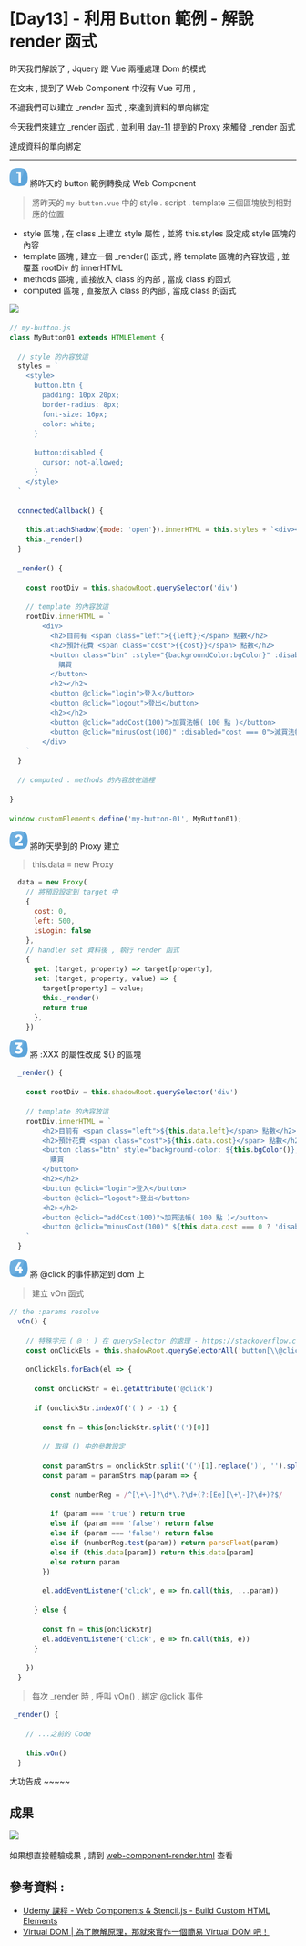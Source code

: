 # [Day13] - 利用 Button 範例 - 解說 render 函式

昨天我們解說了 , Jquery 跟 Vue 兩種處理 Dom 的模式

在文末 , 提到了 Web Component 中沒有 Vue 可用 , 

不過我們可以建立 _render 函式 , 來達到資料的單向綁定

今天我們來建立 _render 函式 , 並利用 [day-11]() 提到的 Proxy 來觸發 _render 函式

達成資料的單向綁定

----

![one](https://raw.githubusercontent.com/andrew781026/ithome_ironman_2021/master/day-06/number-icon/one.png) 將昨天的 button 範例轉換成 Web Component

> 將昨天的 `my-button.vue` 中的 style . script . template 三個區塊放到相對應的位置

- style 區塊 , 在 class 上建立 style 屬性 , 並將 this.styles 設定成 style 區塊的內容
- template 區塊 , 建立一個 _render() 函式 , 將 template 區塊的內容放這 , 並覆蓋 rootDiv 的 innerHTML
- methods 區塊 , 直接放入 class 的內部 , 當成 class 的函式
- computed 區塊 , 直接放入 class 的內部 , 當成 class 的函式

![](https://i.imgur.com/K6hqCSi.png)

```javascript
// my-button.js
class MyButton01 extends HTMLElement {

  // style 的內容放這
  styles = `
    <style>
      button.btn {
        padding: 10px 20px;
        border-radius: 8px;
        font-size: 16px;
        color: white;
      }

      button:disabled {
        cursor: not-allowed;
      }
    </style>
  `

  connectedCallback() {

    this.attachShadow({mode: 'open'}).innerHTML = this.styles + `<div></div>`;
    this._render()
  }

  _render() {

    const rootDiv = this.shadowRoot.querySelector('div')

    // template 的內容放這
    rootDiv.innerHTML = `
        <div>
          <h2>目前有 <span class="left">{{left}}</span> 點數</h2>
          <h2>預計花費 <span class="cost">{{cost}}</span> 點數</h2>
          <button class="btn" :style="{backgroundColor:bgColor}" :disabled="disabled" @click="buy">
            購買
          </button>
          <h2></h2>
          <button @click="login">登入</button>
          <button @click="logout">登出</button>
          <h2></h2>
          <button @click="addCost(100)">加買法帳( 100 點 )</button>
          <button @click="minusCost(100)" :disabled="cost === 0">減買法帳( 100 點 )</button>
        </div>
    `
  }

  // computed . methods 的內容放在這裡

}

window.customElements.define('my-button-01', MyButton01);
```

![two](https://raw.githubusercontent.com/andrew781026/ithome_ironman_2021/master/day-06/number-icon/two.png) 將昨天學到的 Proxy 建立 

> this.data = new Proxy 

```javascript
  data = new Proxy(
    // 將預設設定到 target 中
    {
      cost: 0,
      left: 500,
      isLogin: false
    },
    // handler set 資料後 , 執行 render 函式
    {
      get: (target, property) => target[property],
      set: (target, property, value) => {
        target[property] = value;
        this._render()
        return true
      },
    })
```

![three](https://raw.githubusercontent.com/andrew781026/ithome_ironman_2021/master/day-06/number-icon/three.png) 將 :XXX 的屬性改成 ${} 的區塊

```javascript
  _render() {
  
    const rootDiv = this.shadowRoot.querySelector('div')
  
    // template 的內容放這
    rootDiv.innerHTML = `
        <h2>目前有 <span class="left">${this.data.left}</span> 點數</h2>
        <h2>預計花費 <span class="cost">${this.data.cost}</span> 點數</h2>
        <button class="btn" style="background-color: ${this.bgColor()};" ${this.disabled() ? 'disabled':'' } @click="buy">
          購買
        </button>
        <h2></h2>
        <button @click="login">登入</button>
        <button @click="logout">登出</button>
        <h2></h2>
        <button @click="addCost(100)">加買法帳( 100 點 )</button>
        <button @click="minusCost(100)" ${this.data.cost === 0 ? 'disabled':'' }>減買法帳( 100 點 )</button>
    `
  }
```

![four](https://raw.githubusercontent.com/andrew781026/ithome_ironman_2021/master/day-06/number-icon/four.png) 將 @click 的事件綁定到 dom 上

> 建立 vOn 函式

```javascript
// the :params resolve
  vOn() {

    // 特殊字元 ( @ : ) 在 querySelector 的處理 - https://stackoverflow.com/questions/45110893/select-elements-by-attributes-with-colon
    const onClickEls = this.shadowRoot.querySelectorAll('button[\\@click]')

    onClickEls.forEach(el => {

      const onclickStr = el.getAttribute('@click')

      if (onclickStr.indexOf('(') > -1) {

        const fn = this[onclickStr.split('(')[0]]

        // 取得 () 中的參數設定

        const paramStrs = onclickStr.split('(')[1].replace(')', '').split(',')
        const param = paramStrs.map(param => {

          const numberReg = /^[\+\-]?\d*\.?\d+(?:[Ee][\+\-]?\d+)?$/

          if (param === 'true') return true
          else if (param === 'false') return false
          else if (param === 'false') return false
          else if (numberReg.test(param)) return parseFloat(param)
          else if (this.data[param]) return this.data[param]
          else return param
        })

        el.addEventListener('click', e => fn.call(this, ...param))

      } else {

        const fn = this[onclickStr]
        el.addEventListener('click', e => fn.call(this, e))
      }

    })
  }
``` 

> 每次 _render 時 , 呼叫 vOn() , 綁定 @click 事件

```javascript
 _render() {

    // ...之前的 Code

    this.vOn()
  }
```

大功告成 ~~~~~

## 成果

![](https://i.imgur.com/jx0Ngjd.gif)


如果想直接體驗成果 , 請到 [web-component-render.html](https://andrew781026.github.io/ithome_ironman_2021/day-13/show-wc.html) 查看

## 參考資料 :

- [Udemy 課程 - Web Components & Stencil.js - Build Custom HTML Elements](https://www.udemy.com/course/web-components-stenciljs-build-custom-html-elements/)
- [Virtual DOM | 為了瞭解原理，那就來實作一個簡易 Virtual DOM 吧！](https://medium.com/%E6%89%8B%E5%AF%AB%E7%AD%86%E8%A8%98/build-a-simple-virtual-dom-5cf12ccf379f)
